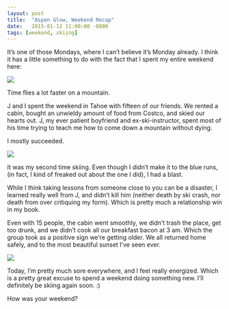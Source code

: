 ```yaml
---
layout: post
title:  "Aspen Glow, Weekend Recap"
date:   2015-01-12 11:00:00 -0800
tags: [weekend, skiing]
---
```


It’s one of those Mondays, where I can’t believe it’s Monday already. I think it has a little something to do with the fact that I spent my entire weekend here:

![](https://lh5.googleusercontent.com/-0gC_Qyb39hc/VLN6g-9adpI/AAAAAAAATXc/co52EKkcLns/w864-h531-no/IMG_6019.JPG)

Time flies a lot faster on a mountain.

J and I spent the weekend in Tahoe with fifteen of our friends. We rented a cabin, bought an unwieldy amount of food from Costco, and skied our hearts out. J, my ever patient boyfriend and ex-ski-instructor, spent most of his time trying to teach me how to come down a mountain without dying. 

I mostly succeeded.

![](https://lh4.googleusercontent.com/-Oh_vdfMVi6c/VLHAK2kIqxI/AAAAAAAATXs/pAiXHmIMNS4/w864-h648-no/IMG_6012.JPG)

It was my second time skiing. Even though I didn’t make it to the blue runs, (in fact, I kind of freaked out about the one I did), I had a blast. 

While I think taking lessons from someone close to you can be a disaster, I learned really well from J, and didn’t kill him (neither death by ski crash, nor death from over critiquing my form). Which is pretty much a relationship win in my book.

Even with 15 people, the cabin went smoothly, we didn’t trash the place, get too drunk, and we didn’t cook all our breakfast bacon at 3 am. Which the group took as a positive sign we’re getting older. We all returned home safely, and to the most beautiful sunset I’ve seen ever.

![](https://lh6.googleusercontent.com/-Pj2BErvuo8c/VLN68DeKXAI/AAAAAAAATXU/4pXfZZjVViE/w863-h358-no/IMG_6039.JPG)

Today, I’m pretty much sore everywhere, and I feel really energized. Which is a pretty great excuse to spend a weekend doing something new. I’ll definitely be skiing again soon. :)

How was your weekend?   
